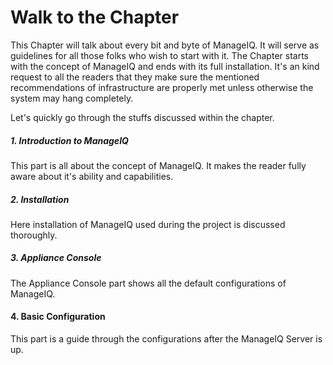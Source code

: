 # Walk to the Chapter

This Chapter will talk about every bit and byte of ManageIQ. It will serve as guidelines for all those folks who wish to start with it. The Chapter starts with the concept of ManageIQ and ends with its full installation. It's an kind request to all the readers that they make sure the mentioned recommendations of infrastructure are properly met unless otherwise the system may hang completely.

Let's quickly go through the stuffs discussed within the chapter.

##### 1. Introduction to ManageIQ

This part is all about the concept of ManageIQ. It makes the reader fully aware about it's ability and capabilities.

##### 2. Installation

Here installation of ManageIQ used during the project is discussed thoroughly.

##### 3. Appliance Console

The Appliance Console part shows all the default configurations of ManageIQ.

#### 4. Basic Configuration

This part is a guide through the configurations after the ManageIQ Server is up.

